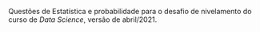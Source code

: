 Questões de Estatística e probabilidade para o desafio de nivelamento do curso de _Data Science_, versão de abril/2021.